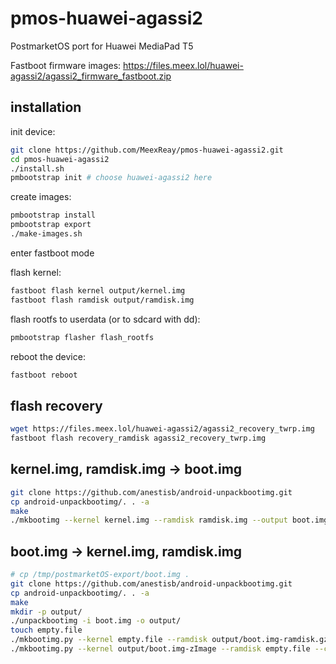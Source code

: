 # pmos-huawei-agassi2
PostmarketOS port for Huawei MediaPad T5

Fastboot firmware images: https://files.meex.lol/huawei-agassi2/agassi2_firmware_fastboot.zip

## installation

init device:

```sh
git clone https://github.com/MeexReay/pmos-huawei-agassi2.git
cd pmos-huawei-agassi2
./install.sh
pmbootstrap init # choose huawei-agassi2 here
```

create images:
  
```sh
pmbootstrap install
pmbootstrap export
./make-images.sh
```

enter fastboot mode

flash kernel:

```sh
fastboot flash kernel output/kernel.img
fastboot flash ramdisk output/ramdisk.img
```

flash rootfs to userdata (or to sdcard with dd):

```sh
pmbootstrap flasher flash_rootfs
```

reboot the device:

```sh
fastboot reboot
```

## flash recovery

```sh
wget https://files.meex.lol/huawei-agassi2/agassi2_recovery_twrp.img
fastboot flash recovery_ramdisk agassi2_recovery_twrp.img
```

## kernel.img, ramdisk.img -> boot.img

```sh
git clone https://github.com/anestisb/android-unpackbootimg.git
cp android-unpackbootimg/. . -a
make
./mkbootimg --kernel kernel.img --ramdisk ramdisk.img --output boot.img
```

## boot.img -> kernel.img, ramdisk.img

```sh
# cp /tmp/postmarketOS-export/boot.img .
git clone https://github.com/anestisb/android-unpackbootimg.git
cp android-unpackbootimg/. . -a
make
mkdir -p output/
./unpackbootimg -i boot.img -o output/
touch empty.file
./mkbootimg.py --kernel empty.file --ramdisk output/boot.img-ramdisk.gz --cmdline 'buildvariant=user' --os_version 8.0.0 --os_patch_level 2018-06-05 -o ramdisk.img
./mkbootimg.py --kernel output/boot.img-zImage --ramdisk empty.file --cmdline 'loglevel=4 initcall_debug=y page_tracker=on slub_min_objects=16 unmovable_isolate1=2:192M,3:224M,4:256M printktimer=0xfff0a000,0x534,0x538 androidboot.selinux=enforcing buildvariant=user' --base 0x10000000 --kernel_offset 0x00008000 --ramdisk_offset 0x01000000 --second_offset 0x00f00000 --tags_offset 0x00000100 --os_version 8.0.0 --os_patch_level 2018-12 -o kernel.img
```
